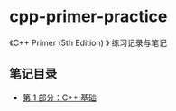 # cpp-primer-practice

《C++ Primer (5th Edition) 》 练习记录与笔记

## 笔记目录

- [第 1 部分：C++ 基础](./part01//README.md)
